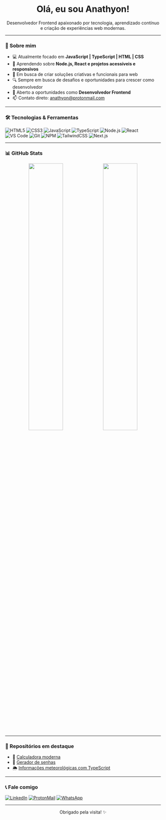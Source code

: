 <h1 align="center">Olá, eu sou Anathyon!</h1>

<p align="center">
  Desenvolvedor Frontend apaixonado por tecnologia, aprendizado contínuo e criação de experiências web modernas.
</p>

---

### 🚀 Sobre mim

- 💻 Atualmente focado em **JavaScript | TypeScript | HTML | CSS**
- 🌱 Aprendendo sobre **Node.js, React e projetos acessíveis e responsivos**
- 🎯 Em busca de criar soluções criativas e funcionais para web
- 🔍 Sempre em busca de desafios e oportunidades para crescer como desenvolvedor
- 💼 Aberto a oportunidades como **Desenvolvedor Frontend**
- 📫 Contato direto: [anathyon@protonmail.com](mailto:anathyon@protonmail.com)

---

### 🛠️ Tecnologias & Ferramentas

![HTML5](https://img.shields.io/badge/HTML5-e34f26?style=for-the-badge&logo=html5&logoColor=white)
![CSS3](https://img.shields.io/badge/CSS3-1572b6?style=for-the-badge&logo=css3&logoColor=white)
![JavaScript](https://img.shields.io/badge/JavaScript-f7df1e?style=for-the-badge&logo=javascript&logoColor=black)
![TypeScript](https://img.shields.io/badge/TypeScript-007acc?style=for-the-badge&logo=typescript&logoColor=white)
![Node.js](https://img.shields.io/badge/Node.js-339933?style=for-the-badge&logo=node.js&logoColor=white)
![React](https://img.shields.io/badge/React-20232a?style=for-the-badge&logo=react&logoColor=61dafb)
![VS Code](https://img.shields.io/badge/VSCode-007acc?style=for-the-badge&logo=visual%20studio%20code&logoColor=white)
![Git](https://img.shields.io/badge/Git-f05032?style=for-the-badge&logo=git&logoColor=white)
![NPM](https://img.shields.io/badge/NPM-CB3837?style=for-the-badge&logo=npm&logoColor=white)
![TailwindCSS](https://img.shields.io/badge/Tailwind_CSS-38bdf8?style=for-the-badge&logo=tailwind-css&logoColor=white)
![Next.js](https://img.shields.io/badge/Next.js-000000?style=for-the-badge&logo=next.js&logoColor=white)

---

### 📊 GitHub Stats

<div align="center">
  <img src="https://github-readme-stats.vercel.app/api?username=Anathyon&show_icons=true&theme=tokyonight" width="47%" />
  <img src="https://github-readme-streak-stats.herokuapp.com/?user=Anathyon&theme=tokyonight" width="47%" />
</div>

---

### 📂 Repositórios em destaque

- 🔢 [Calculadora moderna](https://github.com/Anathyon/Calculadora)
- 🔐 [Gerador de senhas](https://github.com/Anathyon/Gerador-de-senha)
- 🌦️ [Informações meteorológicas com TypeScript](https://github.com/Anathyon/Informacoes-meteriologigas)

---

### 📞 Fale comigo

[![LinkedIn](https://img.shields.io/badge/LinkedIn-blue?style=for-the-badge&logo=linkedin&logoColor=white)](https://www.linkedin.com/in/anathyonerysson/)
[![ProtonMail](https://img.shields.io/badge/ProtonMail-8B89CC?style=for-the-badge&logo=protonmail&logoColor=white)](mailto:anathyon@protonmail.com)
[![WhatsApp](https://img.shields.io/badge/WhatsApp-25D366?style=for-the-badge&logo=whatsapp&logoColor=white)]([https://wa.me/SEUNUMERO](https://api.whatsapp.com/send/?phone=5588994147362&text&type=phone_number&app_absent=0))


---

<p align="center">
  Obrigado pela visita! ✨
</p>
